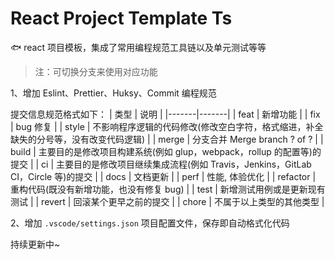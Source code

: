 # React Project Template Ts

🐟 react 项目模板，集成了常用编程规范工具链以及单元测试等等

> 注：可切换分支来使用对应功能

1、增加 Eslint、Prettier、Huksy、Commit 编程规范

提交信息规范格式如下：
| 类型 | 说明 |
|-------|-------|
| feat | 新增功能 |
| fix | bug 修复 |
| style | 不影响程序逻辑的代码修改(修改空白字符，格式缩进，补全缺失的分号等，没有改变代码逻辑) |
| merge | 分支合并 Merge branch ? of ? |
| build | 主要目的是修改项目构建系统(例如 glup，webpack，rollup 的配置等)的提交 |
| ci | 主要目的是修改项目继续集成流程(例如 Travis，Jenkins，GitLab CI，Circle 等)的提交 |
| docs | 文档更新 |
| perf | 性能, 体验优化 |
| refactor | 重构代码(既没有新增功能，也没有修复 bug) |
| test | 新增测试用例或是更新现有测试 |
| revert | 回滚某个更早之前的提交 |
| chore | 不属于以上类型的其他类型 |

2、增加 `.vscode/settings.json` 项目配置文件，保存即自动格式化代码

持续更新中~
